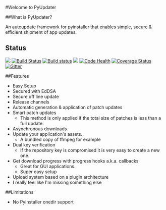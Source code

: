 #Welcome to PyUpdater


##What is PyUpdater?

An autoupdate framework for pyinstaller that enables simple, secure & efficient shipment of app updates.

## Status

[![](https://badge.fury.io/py/PyUpdater.svg)](http://badge.fury.io/py/PyUpdater)
[![Build Status](https://travis-ci.org/JMSwag/PyUpdater.svg?branch=master)](https://travis-ci.org/JMSwag/PyUpdater)
[![Build status](https://ci.appveyor.com/api/projects/status/6kex9r8i2625pw9u/branch/master?svg=true)](https://ci.appveyor.com/project/JMSwag/pyupdater/branch/master)
[![](https://requires.io/github/JMSwag/PyUpdater/requirements.svg?branch=master)](https://requires.io/github/JMSwag/PyUpdater/requirements/?branch=master)
[![Code Health](https://landscape.io/github/JMSwag/PyUpdater/master/landscape.svg?style=flat)](https://landscape.io/github/JMSwag/PyUpdater/master)
[![Coverage Status](https://coveralls.io/repos/github/JMSwag/PyUpdater/badge.svg?branch=master)](https://coveralls.io/github/JMSwag/PyUpdater?branch=master)
[![Gitter](https://badges.gitter.im/pyupdater/Lobby.svg)](https://gitter.im/pyupdater/Lobby?utm_source=badge&utm_medium=badge&utm_campaign=pr-badge)

##Features

- Easy Setup
- Secured with EdDSA
- Secure off line update
- Release channels
- Automatic generation & application of patch updates
- Smart patch updates
    - This method is only applied if the total size of patches is less than a full update.
- Asynchronous downloads
- Update your application's assets.
    - A bundled copy of ffmpeg for example
- Dual key verification
    - If the repository key is compromised it is very easy to create a new one.
- Get download progress with progress hooks a.k.a. callbacks
    - Great for GUI applications.
    - Super easy setup
- Upload system based on a plugin architecture
- I really feel like I'm missing something else


##Limitations

* No Pyinstaller onedir support